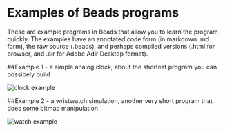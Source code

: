 # Examples of Beads programs

These are example programs in Beads that allow you to learn the program quickly.
The examples have an annotated code form (in markdown .md form), the raw source (.beads), and perhaps compiled versions (.html for browser, and .air for Adobe Adir Desktop format). 

##Example 1 - a simple analog clock, about the shortest program you can possibely build

![clock example](http://magicmouse.com/beads/examples/clock_screenshot_anim.gif)

##Example 2 - a wristwatch simulation, another very short program that does some bitmap manipulation

![watch example](http://magicmouse.com/beads/examples/watch_example_animated.gif)


